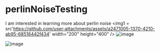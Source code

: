 # perlinNoiseTesting

I am interested in learning more about perlin noise
<img1 = src'https://github.com/user-attachments/assets/a2471005-1370-4210-ab95-68516442f434' width="200" height="400" />
![image](img1)


![image](https://github.com/user-attachments/assets/5fb47986-197e-44c7-9079-511adc8dfcd8)
